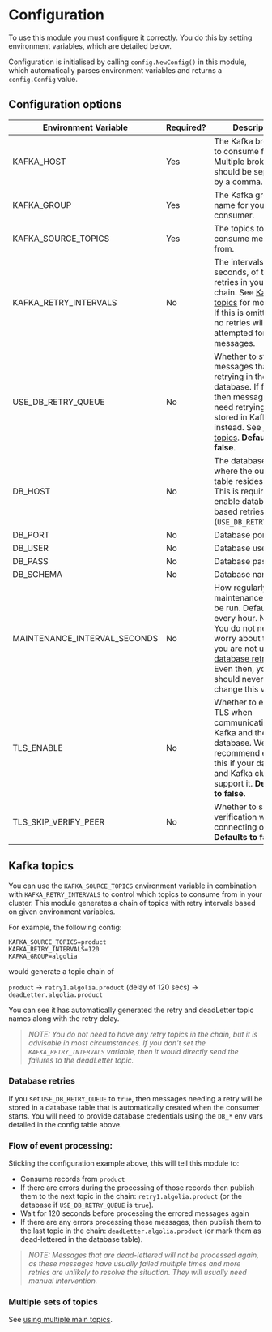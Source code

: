 # Configuration

To use this module you must configure it correctly. You do this by setting environment variables, which are detailed below.

Configuration is initialised by calling `config.NewConfig()` in this module, which automatically parses environment variables and returns a `config.Config` value.

## Configuration options

| Environment Variable  | Required? | Description                                                                                                                                                                                                 |
|-----------------------|-----------|-------------------------------------------------------------------------------------------------------------------------------------------------------------------------------------------------------------|
| KAFKA_HOST            | Yes       | The Kafka broker(s) to consume from. Multiple brokers should be separated by a comma.                                                                                                                       |
| KAFKA_GROUP           | Yes       | The Kafka group name for your consumer.                                                                                                                                                                     |
| KAFKA_SOURCE_TOPICS   | Yes       | The topics to consume messages from.                                                                                                                                                                        |
| KAFKA_RETRY_INTERVALS | No        | The intervals, in seconds, of the retries in your retry chain. See [Kafka topics](#kafka-topics) for more info. If this is omitted then no retries will be attempted for messages.                          |
| USE_DB_RETRY_QUEUE    | No        | Whether to store messages that need retrying in the database. If false, then messages that need retrying will be stored in Kafka topics instead. See  [Kafka topics](#kafka-topics). **Defaults to false**. |
| DB_HOST               | No        | The database host where the outbox table resides. NOTE: This is required if you enable database-based retries (`USE_DB_RETRY_QUEUE`).                                                                       |
| DB_PORT               | No        | Database port.                                                                                                                                                                                              |
| DB_USER               | No        | Database user.                                                                                                                                                                                              |
| DB_PASS               | No        | Database password.                                                                                                                                                                                          |
| DB_SCHEMA             | No        | Database name.                                                                                                                                                                                              |
| MAINTENANCE_INTERVAL_SECONDS | No | How regularly the maintenance job will be run. Defaults to every hour. NOTE: You do not need to worry about this if you are not using [database retries](#database-retries). Even then, you should never need to change this value. 
| TLS_ENABLE            | No        | Whether to enable TLS when communicating with Kafka and the database. We recommend enabling this if your database and Kafka cluster support it. **Defaults to false.**                                      |
| TLS_SKIP_VERIFY_PEER  | No        | Whether to skip peer verification when connecting over TLS. **Defaults to false.**                                                                                                                          |

## Kafka topics

You can use the `KAFKA_SOURCE_TOPICS` environment variable in combination with `KAFKA_RETRY_INTERVALS` to control which topics to consume from in your cluster.
This module generates a chain of topics with retry intervals based on given environment variables.

For example, the following config:

```
KAFKA_SOURCE_TOPICS=product
KAFKA_RETRY_INTERVALS=120
KAFKA_GROUP=algolia
```

would generate a topic chain of

`product` -> `retry1.algolia.product` (delay of 120 secs) -> `deadLetter.algolia.product`

You can see it has automatically generated the retry and deadLetter topic names along with the retry delay.

>_NOTE: You do not need to have any retry topics in the chain, but it is advisable in most circumstances. If you don't set the `KAFKA_RETRY_INTERVALS` variable, then it would directly send the failures to the deadLetter topic._

### Database retries

If you set `USE_DB_RETRY_QUEUE` to `true`, then messages needing a retry will be stored in a database table that is automatically created when the consumer starts. You will need to provide database credentials using the `DB_*` env vars detailed in the config table above.

### Flow of event processing:

Sticking the configuration example above, this will tell this module to:

* Consume records from `product`
* If there are errors during the processing of those records then publish them to the next topic in the chain: `retry1.algolia.product` (or the database if `USE_DB_RETRY_QUEUE` is `true`).
* Wait for 120 seconds before processing the errored messages again
* If there are any errors processing these messages, then publish them to the last topic in the chain: `deadLetter.algolia.product` (or mark them as dead-lettered in the database table).

> _NOTE: Messages that are dead-lettered will not be processed again, as these messages have usually failed multiple times and more retries are unlikely to resolve the situation. They will usually need manual intervention._

### Multiple sets of topics

See [using multiple main topics](advanced/using-multiple-main-topics.md).
